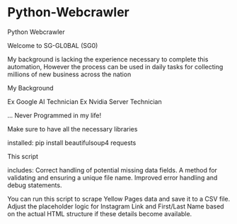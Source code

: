 # Python-Webcrawler
Python Webcrawler

Welcome to SG-GL0BAL (SG0)

 My background is lacking the experience necessary to complete this automation, However the process can be used in daily tasks for collecting millions of new business across the nation 

My Background 

Ex Google AI Technician 
Ex Nvidia Server Technician 

... Never Programmed in my life!

Make sure to have all the necessary libraries 

installed: pip install beautifulsoup4 requests

This script 

includes: Correct handling of potential missing data fields.
   A method for validating and ensuring a unique           file name.
   Improved error handling and debug statements.

   You can run this script to scrape Yellow Pages data and save it to a CSV file. Adjust the placeholder logic for Instagram Link and First/Last Name based on the actual HTML structure if these details become available.